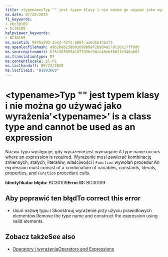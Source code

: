 ```yaml
---
title: <typename>Typ "" jest typem klasy i nie można go używać jako wyrażenia
ms.date: 07/20/2015
f1_keywords:
- vbc30109
- bc30109
helpviewer_keywords:
- BC30109
ms.assetid: 9845a592-2e1d-43fd-b88f-aa6d1b13b1f5
ms.openlocfilehash: a962beb238b02099b9af2b9d4a57dc20c17ff9d8
ms.sourcegitcommit: bf5c5850654187705bc94cc40ebfb62fe346ab02
ms.translationtype: MT
ms.contentlocale: pl-PL
ms.lasthandoff: 09/23/2020
ms.locfileid: "91083660"
---
```

# <a name="typename-is-a-class-type-and-cannot-be-used-as-an-expression"></a><span data-ttu-id="7d5c3-102">\<typename>Typ "" jest typem klasy i nie można go używać jako wyrażenia</span><span class="sxs-lookup"><span data-stu-id="7d5c3-102">'\<typename>' is a class type and cannot be used as an expression</span></span>

<span data-ttu-id="7d5c3-103">Nazwa typu występuje, gdy wyrażenie jest wymagane.</span><span class="sxs-lookup"><span data-stu-id="7d5c3-103">A type name occurs where an expression is required.</span></span> <span data-ttu-id="7d5c3-104">Wyrażenie musi zawierać kombinację zmiennych, stałych, literałów, właściwości i `Function` wywołań procedur.</span><span class="sxs-lookup"><span data-stu-id="7d5c3-104">An expression must consist of a combination of variables, constants, literals, properties, and `Function` procedure calls.</span></span>  
  
 <span data-ttu-id="7d5c3-105">**Identyfikator błędu:** BC30109</span><span class="sxs-lookup"><span data-stu-id="7d5c3-105">**Error ID:** BC30109</span></span>  
  
## <a name="to-correct-this-error"></a><span data-ttu-id="7d5c3-106">Aby poprawić ten błąd</span><span class="sxs-lookup"><span data-stu-id="7d5c3-106">To correct this error</span></span>  
  
- <span data-ttu-id="7d5c3-107">Usuń nazwę typu i Skonstruuj wyrażenie przy użyciu prawidłowych elementów.</span><span class="sxs-lookup"><span data-stu-id="7d5c3-107">Remove the type name and construct the expression using valid elements.</span></span>  
  
## <a name="see-also"></a><span data-ttu-id="7d5c3-108">Zobacz także</span><span class="sxs-lookup"><span data-stu-id="7d5c3-108">See also</span></span>

- [<span data-ttu-id="7d5c3-109">Operatory i wyrażenia</span><span class="sxs-lookup"><span data-stu-id="7d5c3-109">Operators and Expressions</span></span>](../programming-guide/language-features/operators-and-expressions/index.md)
